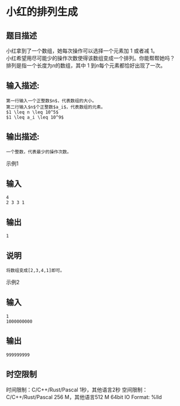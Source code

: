 # 小红的排列生成

## 题目描述

小红拿到了一个数组，她每次操作可以选择一个元素加 1 或者减 1。  
小红希望用尽可能少的操作次数使得该数组变成一个排列。你能帮帮她吗？  
排列是指一个长度为$n$的数组，其中 1 到$n$每个元素都恰好出现了一次。

## 输入描述:
    
    
    第一行输入一个正整数$n$，代表数组的大小。  
    第二行输入$n$个正整数$a_i$，代表数组的元素。  
    $1 \leq n \leq 10^5$  
    $1 \leq a_i \leq 10^9$

## 输出描述:
    
    
    一个整数，代表最少的操作次数。  
    
    
      
    

示例1 

## 输入
    
    
    4
    2 3 3 1

## 输出
    
    
    1

## 说明
    
    
    将数组变成[2,3,4,1]即可。

示例2 

## 输入
    
    
    1
    1000000000

## 输出
    
    
    999999999


## 时空限制

时间限制：C/C++/Rust/Pascal 1秒，其他语言2秒
空间限制：C/C++/Rust/Pascal 256 M，其他语言512 M
64bit IO Format: %lld